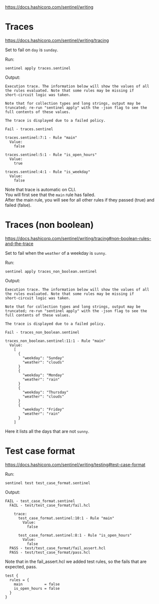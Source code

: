https://docs.hashicorp.com/sentinel/writing

# Traces
https://docs.hashicorp.com/sentinel/writing/tracing

Set to fail on `day` is `sunday`.    

Run:
```
sentinel apply traces.sentinel
```

Output:
```
Execution trace. The information below will show the values of all
the rules evaluated. Note that some rules may be missing if
short-circuit logic was taken.

Note that for collection types and long strings, output may be
truncated; re-run "sentinel apply" with the -json flag to see the
full contents of these values.

The trace is displayed due to a failed policy.

Fail - traces.sentinel

traces.sentinel:7:1 - Rule "main"
  Value:
    false

traces.sentinel:5:1 - Rule "is_open_hours"
  Value:
    true

traces.sentinel:4:1 - Rule "is_weekday"
  Value:
    false
```

Note that trace is automatic on CLI.  
You will first see that the `main` rule has failed.  
After the main rule, you will see for all other rules if they passed (true) and failed (false).  

# Traces (non boolean)
https://docs.hashicorp.com/sentinel/writing/tracing#non-boolean-rules-and-the-trace

Set to fail when the `weather` of a weekday is `sunny`.      

Run:
```
sentinel apply traces_non_boolean.sentinel
```

Output:
```
Execution trace. The information below will show the values of all
the rules evaluated. Note that some rules may be missing if
short-circuit logic was taken.

Note that for collection types and long strings, output may be
truncated; re-run "sentinel apply" with the -json flag to see the
full contents of these values.

The trace is displayed due to a failed policy.

Fail - traces_non_boolean.sentinel

traces_non_boolean.sentinel:11:1 - Rule "main"
  Value:
    [
      {
        "weekday": "Sunday"
        "weather": "clouds"
      }
      {
        "weekday": "Monday"
        "weather": "rain"
      }
      {
        "weekday": "Thursday"
        "weather": "clouds"
      }
      {
        "weekday": "Friday"
        "weather": "rain"
      }
    ]
```

Here it lists all the days that are not `sunny`.  

# Test case format
https://docs.hashicorp.com/sentinel/writing/testing#test-case-format

Run:
```
sentinel test test_case_format.sentinel
```

Output:
```
FAIL - test_case_format.sentinel
  FAIL - test/test_case_format/fail.hcl

    trace:
      test_case_format.sentinel:10:1 - Rule "main"
        Value:
          false

      test_case_format.sentinel:8:1 - Rule "is_open_hours"
        Value:
          false
  PASS - test/test_case_format/fail_assert.hcl
  PASS - test/test_case_format/pass.hcl
```

Note that in the fail_assert.hcl we added test rules, so the fails that are expected, pass.  
```
test {
  rules = {
    main          = false
    is_open_hours = false
  }
}
```